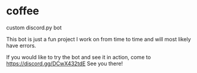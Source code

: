 # coffee
custom discord.py bot

This bot is just a fun project I work on from time to time and will most likely have errors.

If you would like to try the bot and see it in action, come to https://discord.gg/DCwX432tdE
See you there!
